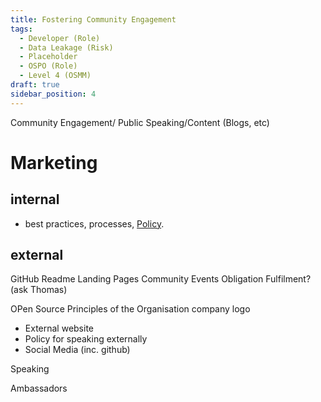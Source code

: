 ```yaml
---
title: Fostering Community Engagement
tags: 
  - Developer (Role)
  - Data Leakage (Risk)
  - Placeholder
  - OSPO (Role)
  - Level 4 (OSMM)
draft: true
sidebar_position: 4
---
```


Community Engagement/ Public Speaking/Content (Blogs, etc)


# Marketing

## internal 

- best practices, processes, [Policy](../Artifacts/Policy). 


## external

GitHub Readme
Landing Pages
Community Events
Obligation Fulfilment? (ask Thomas)

OPen Source Principles of the Organisation
company logo

- External website 
- Policy for speaking externally
- Social Media (inc. github)



Speaking

Ambassadors



